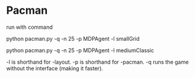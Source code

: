 # Pacman
run with command

python pacman.py -q -n 25 -p MDPAgent -l smallGrid

python pacman.py -q -n 25 -p MDPAgent -l mediumClassic

-l is shorthand for -layout. -p is shorthand for -pacman. -q runs the game without the interface (making it faster).
